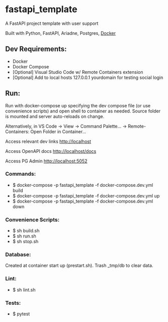 # fastapi_template
A FastAPI project template with user support

Built with Python, FastAPI, Ariadne, Postgres, [Docker](https://github.com/tiangolo/uvicorn-gunicorn-fastapi-docker)


## Dev Requirements:
- Docker
- Docker Compose
- [Optional] Visual Studio Code w/ Remote Containers extension
- [Optional] Add to local hosts 127.0.0.1 yourdomain for testing social login


## Run:
Run with docker-compose up specifying the dev compose file (or use convenience scripts) and open shell to container as needed.
Source folder is mounted and server auto-reloads on change.

Alternatively, in VS Code -> View -> Command Palette... -> Remote-Containers: Open Folder in Container...

Access relevant dev links [http://localhost](http://localhost)

Access OpenAPI docs [http://localhost/docs](http://localhost/docs)

Access PG Admin [http://localhost:5052](http://localhost:5052)

### Commands:
- $ docker-compose -p fastapi_template -f docker-compose.dev.yml build
- $ docker-compose -p fastapi_template -f docker-compose.dev.yml up
- $ docker-compose -p fastapi_template -f docker-compose.dev.yml down

### Convenience Scripts:
- $ sh build.sh
- $ sh run.sh
- $ sh stop.sh

### Database:
Created at container start up (prestart.sh). Trash _tmp/db to clear data.

### Lint:
- $ sh lint.sh

### Tests:
- $ pytest
